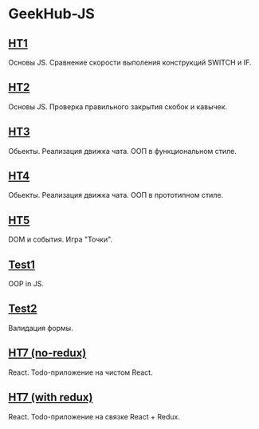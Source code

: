 # GeekHub-JS
## [HT1](https://alexandrchebotar.github.io/HT1/index.html)
Основы JS. Сравнение скорости выполения конструкций SWITCH и IF.

## [HT2](https://alexandrchebotar.github.io/HT2/index.html)
Основы JS. Проверка правильного закрытия скобок и кавычек.

## [HT3](https://alexandrchebotar.github.io/HT3/index.html)
Обьекты. Реализация движка чата. ООП в функциональном стиле.

## [HT4](https://alexandrchebotar.github.io/HT4/index.html)
Обьекты. Реализация движка чата. ООП в прототипном стиле.

## [HT5](https://alexandrchebotar.github.io/HT5/index.html)
DOM и события. Игра "Точки".

## [Test1](https://alexandrchebotar.github.io/Test1/index.html)
OOP in JS.

## [Test2](https://alexandrchebotar.github.io/Test2/index.html)
Валидация формы.

## [HT7 (no-redux)](https://alexandrchebotar.github.io/HT7/no-redux/index.html)
React. Todo-приложение на чистом React.

## [HT7 (with redux)](https://alexandrchebotar.github.io/HT7/with-redux/index.html)
React. Todo-приложение на связке React + Redux.
